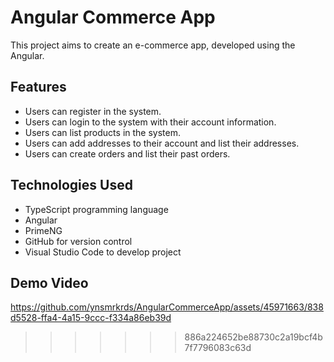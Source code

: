# Angular Commerce App

This project aims to create an e-commerce app, developed using the Angular.

## Features

- Users can register in the system.
- Users can login to the system with their account information.
- Users can list products in the system.
- Users can add addresses to their account and list their addresses.
- Users can create orders and list their past orders.

## Technologies Used

- TypeScript programming language
- Angular
- PrimeNG
- GitHub for version control
- Visual Studio Code to develop project

## Demo Video

https://github.com/ynsmrkrds/AngularCommerceApp/assets/45971663/838d5528-ffa4-4a15-9ccc-f334a86eb39d

>>>>>>> 886a224652be88730c2a19bcf4b7f7796083c63d
